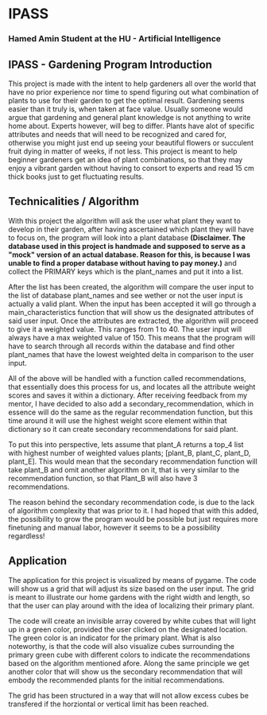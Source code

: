 # IPASS
### Hamed Amin Student at the HU - Artificial Intelligence


## IPASS - Gardening Program Introduction

This project is made with the intent to help gardeners all over the world that have no prior experience nor time to spend figuring out what combination of plants to use for their garden to get the optimal result.
Gardening seems easier than it truly is, when taken at face value. Usually someone would argue that gardening and general plant knowledge is not anything to write home about. Experts however, will beg to differ.
Plants have alot of specific attributes and needs that will need to be recognized and cared for, otherwise you might just end up seeing your beautiful flowers or succulent fruit dying in matter of weeks, if not less.
This project is meant to help beginner gardeners get an idea of plant combinations, so that they may enjoy a vibrant garden without having to consort to experts and read 15 cm thick books just to get fluctuating results.

## Technicalities / Algorithm

With this project the algorithm will ask the user what plant they want to develop in their garden, after having ascertained which plant they will have to focus on, the program will look into a plant database
**(Disclaimer. The database used in this project is handmade and supposed to serve as a "mock" version of an actual database. Reason for this, is because I was unable to find a proper database without having to pay
money.)** and collect the PRIMARY keys which is the plant_names and put it into a list.

After the list has been created, the algorithm will compare the user input to the list of database plant_names and see wether or not the user input is actually a valid plant.
When the input has been accepted it will go through a main_characteristics function that will show us the designated attributes of said user input.
Once the attributes are extracted, the algorithm will proceed to give it a weighted value. This ranges from 1 to 40. The user input will always have a max weighted value of 150.
This means that the program will have to search through all records within the database and find other plant_names that have the lowest weighted delta in comparison to the user input.

All of the above will be handled with a function called recommendations, that essentially does this process for us, and locates all the attribute weight scores and saves it within a dictionary.
After receiving feedback from my mentor, I have decided to also add a secondary_recommendation, which in essence will do the same as the regular recommendation function, but this time around
it will use the highest weight score element within that dictionary so it can create secondary recommendations for said plant.

To put this into perspective, lets assume that plant_A returns a top_4 list with highest number of weighted values plants; [plant_B, plant_C, plant_D, plant_E].
This would mean that the secondary recommendation function will take plant_B and omit another algorithm on it, that is very similar to the recommendation function,
so that Plant_B will also have 3 recommendations. 

The reason behind the secondary recommendation code, is due to the lack of algorithm complexity that was prior to it. I had hoped that with this added, the possibility to grow the program
would be possible but just requires more finetuning and manual labor, however it seems to be a possibility regardless!

## Application

The application for this project is visualized by means of pygame. The code will show us a grid that will adjust its size based on the user input. The grid is meant to illustrate
our home gardens with the right width and length, so that the user can play around with the idea of localizing their primary plant.

The code will create an invisible array covered by white cubes that will light up in a green color, provided the user clicked on the designated location. The green color is an indicator for the primary plant.
What is also noteworthy, is that the code will also visualize cubes surrounding the primary green cube with different colors to indicate the recommendations based on the algorithm mentioned afore.
Along the same principle we get another color that will show us the secondary recommendation that will embody the recommended plants for the initial recommendations.

The grid has been structured in a way that will not allow excess cubes be transfered if the horziontal or vertical limit has been reached.



